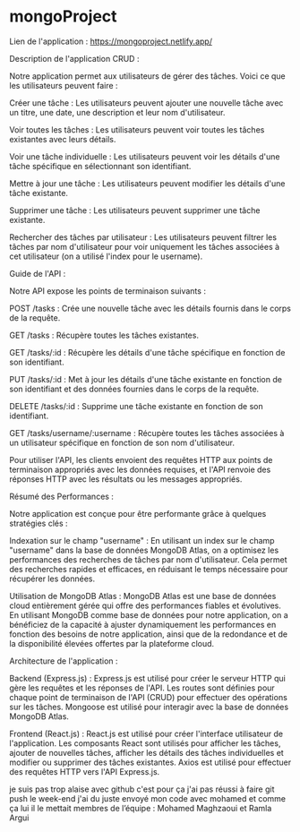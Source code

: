 # mongoProject
Lien de l'application : https://mongoproject.netlify.app/

Description de l'application CRUD :

Notre application permet aux utilisateurs de gérer des tâches. Voici ce que les utilisateurs peuvent faire :

Créer une tâche : Les utilisateurs peuvent ajouter une nouvelle tâche avec un titre, une date, une description et leur nom d'utilisateur.

Voir toutes les tâches : Les utilisateurs peuvent voir toutes les tâches existantes avec leurs détails.

Voir une tâche individuelle : Les utilisateurs peuvent voir les détails d'une tâche spécifique en sélectionnant son identifiant.

Mettre à jour une tâche : Les utilisateurs peuvent modifier les détails d'une tâche existante.

Supprimer une tâche : Les utilisateurs peuvent supprimer une tâche existante.

Rechercher des tâches par utilisateur : Les utilisateurs peuvent filtrer les tâches par nom d'utilisateur pour voir uniquement les tâches associées à cet utilisateur (on a utilisé l'index pour le username).

Guide de l'API :

Notre API expose les points de terminaison suivants :

POST /tasks : Crée une nouvelle tâche avec les détails fournis dans le corps de la requête.

GET /tasks : Récupère toutes les tâches existantes.

GET /tasks/:id : Récupère les détails d'une tâche spécifique en fonction de son identifiant.

PUT /tasks/:id : Met à jour les détails d'une tâche existante en fonction de son identifiant et des données fournies dans le corps de la requête.

DELETE /tasks/:id : Supprime une tâche existante en fonction de son identifiant.

GET /tasks/username/:username : Récupère toutes les tâches associées à un utilisateur spécifique en fonction de son nom d'utilisateur.

Pour utiliser l'API, les clients envoient des requêtes HTTP aux points de terminaison appropriés avec les données requises, et l'API renvoie des réponses HTTP avec les résultats ou les messages appropriés.

Résumé des Performances :

Notre application est conçue pour être performante grâce à quelques stratégies clés :

Indexation sur le champ "username" : En utilisant un index sur le champ "username" dans la base de données MongoDB Atlas, on a optimisez les performances des recherches de tâches par nom d'utilisateur. Cela permet des recherches rapides et efficaces, en réduisant le temps nécessaire pour récupérer les données.

Utilisation de MongoDB Atlas : MongoDB Atlas est une base de données cloud entièrement gérée qui offre des performances fiables et évolutives. En utilisant MongoDB  comme base de données pour notre  application, on a  bénéficiez de la capacité à ajuster dynamiquement les performances en fonction des besoins de notre application, ainsi que de la redondance et de la disponibilité élevées offertes par la plateforme cloud.

Architecture de l'application :

Backend (Express.js) : Express.js est utilisé pour créer le serveur HTTP qui gère les requêtes et les réponses de l'API. Les routes sont définies pour chaque point de terminaison de l'API (CRUD) pour effectuer des opérations sur les tâches. Mongoose est utilisé pour interagir avec la base de données MongoDB Atlas.

Frontend (React.js) : React.js est utilisé pour créer l'interface utilisateur de l'application. Les composants React sont utilisés pour afficher les tâches, ajouter de nouvelles tâches, afficher les détails des tâches individuelles et modifier ou supprimer des tâches existantes. Axios est utilisé pour effectuer des requêtes HTTP vers l'API Express.js.


je suis pas trop alaise avec github c'est pour ça j'ai pas réussi à faire git push le week-end j'ai du juste envoyé mon code avec mohamed et comme ça lui il le mettait 
membres de l’équipe :
Mohamed Maghzaoui et Ramla Argui 


